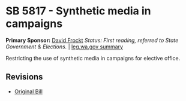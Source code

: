 # SB 5817 - Synthetic media in campaigns
**Primary Sponsor:** [David Frockt](/person/leg/david.frockt.md)
*Status: First reading, referred to State Government & Elections.* | [leg.wa.gov summary](https://app.leg.wa.gov/billsummary?BillNumber=5817&Year=2021)

Restricting the use of synthetic media in campaigns for elective office.

## Revisions
* [Original Bill](1/)